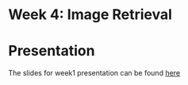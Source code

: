 # Week 4: Image Retrieval

# Presentation

The slides for week1 presentation can be
found [here](https://docs.google.com/presentation/d/1qPf1RUKpmfSq_BdrmfMl7UuYYeT9Pomr/edit?usp=sharing&ouid=102961831843164052332&rtpof=true&sd=true)
